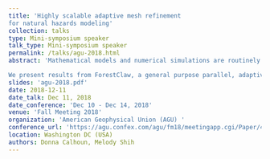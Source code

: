 ```yaml
---
title: 'Highly scalable adaptive mesh refinement
for natural hazards modeling'
collection: talks
type: Mini-symposium speaker
talk_type: Mini-symposium speaker
permalink: /talks/agu-2018.html
abstract: 'Mathematical models and numerical simulations are routinely used to understand and predict the behavior of tsunamis, earthquakes, volcanic eruptions, flooding, debris flows and so on. Challenges in modeling these events include unknown initial conditions, modeling coupled events (e.g. landslide or earthquake generated tsunamis) and the many temporal and spatial scales involved. Numerical simulations must be able to track small scale events over long time and distances, and computational domains must be large enough to handle the entire event. To be useful in an operational setting, simulations should also provide forecasts in real time. Logically Cartesian, adaptive grid methods are widely applicable to problems in hazards modeling. Moreover, dynamically evolving, adaptive meshes that can follow ash plumes or flooding zones over large distances and durations lasting several days or more provide flexibility not afforded by uniform Cartesian meshes and have become critical to obtaining high fidelity solutions.

We present results from ForestClaw, a general purpose parallel, adaptive mesh code for solving PDEs modeling natural hazards.  Our particular focus will be on using depth-averaged model for the flooding resulting from the 1976 Teton Dam failure and a 3d model of volcanic ash transport on extruded latitude-longitude meshes (joint work with H. Schwaiger and others at the USGS, Vancouver, WA).  The underlying solvers are based on explicit finite volume wave-propagation algorithms from the widely used Clawpack and GeoClaw software packages (R. J. LeVeque, Univ. of Washington and others).  Using user provided refinement criteria, ForestClaw automatically updates the adaptive mesh at regular time intervals to follow ash plumes or flood zones.  We also present scalability results on distributed memory machines.  Preliminary results on our current efforts to build a GPU capable version of ForestClaw may also be shown.'
slides: 'agu-2018.pdf'
date: 2018-12-11
date_talk: Dec 11, 2018
date_conference: 'Dec 10 - Dec 14, 2018'
venue: 'Fall Meeting 2018'
organization: 'American Geophysical Union (AGU) '
conference_url: 'https://agu.confex.com/agu/fm18/meetingapp.cgi/Paper/418052'
location: Washington DC (USA)
authors: Donna Calhoun, Melody Shih
---
```

